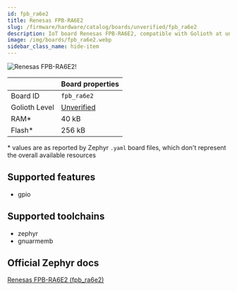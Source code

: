 ```yaml
---
id: fpb_ra6e2
title: Renesas FPB-RA6E2
slug: /firmware/hardware/catalog/boards/unverified/fpb_ra6e2
description: IoT board Renesas FPB-RA6E2, compatible with Golioth at unverified level.
image: /img/boards/fpb_ra6e2.webp
sidebar_class_name: hide-item
---
```


[//]: # (This is an auto-generated file, do not edit! Changes to it will be lost upon re-generation)

![Renesas FPB-RA6E2!](/img/boards/fpb_ra6e2.webp "Renesas FPB-RA6E2")

|                | Board properties     |
| -------------  | -------------------- |
| Board ID       | `fpb_ra6e2` |
| Golioth Level  | [Unverified](/firmware/hardware#unverified-boards) |
| RAM*           | 40 kB |
| Flash*         | 256 kB |

\* values are as reported by Zephyr `.yaml` board files, which don't represent the overall available resources



## Supported features

* gpio

## Supported toolchains

* zephyr
* gnuarmemb

## Official Zephyr docs

[Renesas FPB-RA6E2 (fpb_ra6e2)](https://docs.zephyrproject.org/latest/boards/renesas/fpb_ra6e2/doc/index.html)
